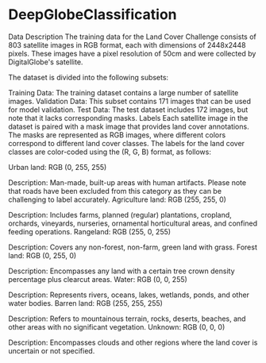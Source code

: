 # DeepGlobeClassification

Data Description
The training data for the Land Cover Challenge consists of 803 satellite images in RGB format, each with dimensions of 2448x2448 pixels. These images have a pixel resolution of 50cm and were collected by DigitalGlobe's satellite.

The dataset is divided into the following subsets:

Training Data: The training dataset contains a large number of satellite images.
Validation Data: This subset contains 171 images that can be used for model validation.
Test Data: The test dataset includes 172 images, but note that it lacks corresponding masks.
Labels
Each satellite image in the dataset is paired with a mask image that provides land cover annotations. The masks are represented as RGB images, where different colors correspond to different land cover classes. The labels for the land cover classes are color-coded using the (R, G, B) format, as follows:

Urban land: RGB (0, 255, 255)

Description: Man-made, built-up areas with human artifacts. Please note that roads have been excluded from this category as they can be challenging to label accurately.
Agriculture land: RGB (255, 255, 0)

Description: Includes farms, planned (regular) plantations, cropland, orchards, vineyards, nurseries, ornamental horticultural areas, and confined feeding operations.
Rangeland: RGB (255, 0, 255)

Description: Covers any non-forest, non-farm, green land with grass.
Forest land: RGB (0, 255, 0)

Description: Encompasses any land with a certain tree crown density percentage plus clearcut areas.
Water: RGB (0, 0, 255)

Description: Represents rivers, oceans, lakes, wetlands, ponds, and other water bodies.
Barren land: RGB (255, 255, 255)

Description: Refers to mountainous terrain, rocks, deserts, beaches, and other areas with no significant vegetation.
Unknown: RGB (0, 0, 0)

Description: Encompasses clouds and other regions where the land cover is uncertain or not specified.
